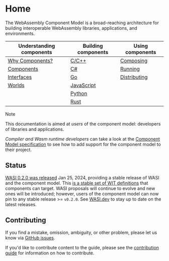 # Home

The WebAssembly Component Model is a broad-reaching architecture for building interoperable WebAssembly libraries, applications, and environments.

| Understanding components | Building components  | Using components  |
|--------------------------|----------------------|-------------------|
| [Why Components?]        | [C/C++]              | [Composing]       |
| [Components]             | [C#]                 | [Running]         |
| [Interfaces]             | [Go]                 | [Distributing]    |
| [Worlds]                 | [JavaScript]         |                   |
|                          | [Python]             |                   |
|                          | [Rust]               |                   |

[Why Components?]: ./design/why-component-model.md
[Components]: ./design/components.md
[Interfaces]: ./design/interfaces.md
[Worlds]: ./design/worlds.md

[C/C++]: ./language-support/c.md
[C#]: ./language-support/csharp.md
[Go]: ./language-support/go.md
[JavaScript]: ./language-support/javascript.md
[Python]: ./language-support/python.md
[Rust]: ./language-support/rust.md

[Composing]: ./composing-and-distributing/composing.md
[Running]: ./running-components.md
[Distributing]: ./composing-and-distributing/distributing.md

> [!NOTE]
>This documentation is aimed at _users_ of the component model: developers of libraries and applications.
>
> _Compiler and Wasm runtime developers_ can take a look at the [Component Model specification](https://github.com/WebAssembly/component-model) to
> see how to add support for the component model to their project.

## Status

[WASI 0.2.0 was released](https://github.com/WebAssembly/WASI/pull/577) Jan 25, 2024, providing a stable release of WASI and the component model.
This [is a stable set of WIT definitions](https://github.com/WebAssembly/WASI/tree/main/wasip2) that components can target. WASI proposals will
continue to evolve and new ones will be introduced; however, users of the component model can now pin to any stable release >= `v0.2.0`. See [WASI.dev](https://wasi.dev) to stay up to date on the latest releases.

## Contributing

If you find a mistake, omission, ambiguity, or other problem, please let us know via [GitHub issues](https://github.com/bytecodealliance/component-docs/issues).

If you'd like to contribute content to the guide, please see the [contribution guide](https://github.com/bytecodealliance/component-docs/blob/main/CONTRIBUTING.md) for information on how to contribute.

[!NOTE]: #
